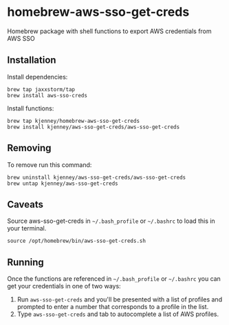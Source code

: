 # homebrew-aws-sso-get-creds
Homebrew package with shell functions to export AWS credentials from AWS SSO

## Installation

Install dependencies:

```
brew tap jaxxstorm/tap
brew install aws-sso-creds
```
Install functions:

```
brew tap kjenney/homebrew-aws-sso-get-creds
brew install kjenney/aws-sso-get-creds/aws-sso-get-creds
```

## Removing 

To remove run this command:

```
brew uninstall kjenney/aws-sso-get-creds/aws-sso-get-creds
brew untap kjenney/aws-sso-get-creds
```

## Caveats

Source aws-sso-get-creds in `~/.bash_profile` or `~/.bashrc` to load this in your terminal.

`source /opt/homebrew/bin/aws-sso-get-creds.sh`

## Running

Once the functions are referenced in `~/.bash_profile` or `~/.bashrc` you can get your credentials in one of two ways:

1. Run `aws-sso-get-creds` and you'll be presented with a list of profiles and prompted to enter a number that corresponds to a profile in the list.
2. Type `aws-sso-get-creds` and tab to autocomplete a list of AWS profiles.
